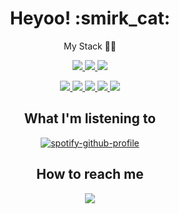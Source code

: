 <h1 align="center">
    Heyoo! :smirk_cat:
</h1>

<p align="center">
    My Stack 🧑‍💻
</p>

<p align="center">
    <a href="#" onclick="return false;">
        <img src="https://img.shields.io/badge/Tailwind_CSS-38B2AC?style=for-the-badge&logo=tailwind-css&logoColor=white" />
    </a>
    <a href="#" onclick="return false;">
        <img src="https://img.shields.io/badge/HTML5-E34F26?style=for-the-badge&logo=html5&logoColor=white" />
    </a>
    <a href="#" onclick="return false;">
        <img src="https://img.shields.io/badge/CSS3-1572B6?style=for-the-badge&logo=css3&logoColor=white" />
    </a>   
</p>

<p align="center">
    <a href="#" onclick="return false;">
        <img src="https://img.shields.io/badge/React-20232A?style=for-the-badge&logo=react&logoColor=61DAFB" />
    </a>
    <a href="#" onclick="return false;">
        <img src="https://img.shields.io/badge/next%20js-000000?style=for-the-badge&logo=nextdotjs&logoColor=white" />
    </a>
    <a href="#" onclick="return false;">
        <img src="https://img.shields.io/badge/TypeScript-007ACC?style=for-the-badge&logo=typescript&logoColor=white" />
    </a>
    <a href="#" onclick="return false;">
        <img src="https://img.shields.io/badge/JavaScript-323330?style=for-the-badge&logo=javascript&logoColor=F7DF1E" />
    </a>
    <a href="#" onclick="return false;">
        <img src="https://img.shields.io/badge/Vite-B73BFE?style=for-the-badge&logo=vite&logoColor=FFD62E" />
    </a>  
</p>

<h2 align="center">What I'm listening to</h2>
<p align="center">
    <a href="https://spotify-github-profile.vercel.app/api/view?uid=tasuj&redirect=true">
        <img src="https://spotify-github-profile.vercel.app/api/view?uid=tasuj&cover_image=true&theme=novatorem&show_offline=false&background_color=121212&interchange=false&bar_color=53b14f&bar_color_cover=true" alt="spotify-github-profile" />
    </a>
</p>

<h2 align="center">How to reach me</h2>
<p align="center">
    <a href="https://www.linkedin.com/in/balonpiotr/">
        <img src="https://img.shields.io/badge/linkedin-%230077B5.svg?&style=for-the-badge&logo=linkedin&logoColor=white" />
    </a>
</p>
